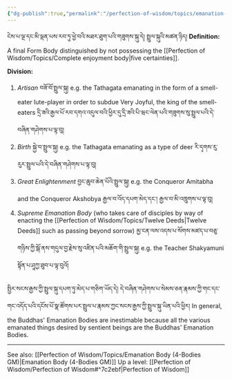 ```yaml
---
{"dg-publish":true,"permalink":"/perfection-of-wisdom/topics/emanation-body/"}
---
```


ངེས་པ་ལྔ་དང་མི་ལྡན་པས་རབ་ཏུ་ཕྱེ་བའི་མཐར་ཐུག་པའི་གཟུགས་སྐུ་དེ། སྤྲུལ་སྐུའི་མཚན་ཉིད།
**Definition:** A final Form Body distinguished by not possessing the [[Perfection of Wisdom/Topics/Complete enjoyment body\|five certainties]].

**Division:**
1. *Artisan* བཟོ་བོ་སྤྲུལ་སྐུ།
   e.g. the Tathagata emanating in the form of a smell-eater lute-player in order to subdue Very Joyful, the king of the smell-eaters དྲི་ཟའི་རྒྱལ་པོ་རབ་དགའ་འདུལ་བའི་ཕྱིར་དུ་དྲི་ཟའི་པི་ཝང་ལེན་པའི་གཟུགས་སུ་སྤྲུལ་པའི་དེ་བཞིན་གཤེགས་པ་ལྟ་བུ།
2. *Birth* སྐྱེ་བ་སྤྲུལ་སྐུ།
   e.g. the Tathagata emanating as a type of deer རི་དྭགས་རུ་རུར་སྤྲུལ་པའི་དེ་བཞིན་གཤེགས་པ་ལྟ་བུ།
3. *Great Enlightenment* བྱང་ཆུབ་ཆེན་པོའི་སྤྲུལ་སྐུ།
   e.g. the Conqueror Amitabha and the Conqueror Akshobya རྒྱལ་བ་འོད་དཔག་མེད་དང་། རྒྱལ་བ་མི་འཁྲུགས་པ་ལྟ་བུ།
4. *Supreme Emanation Body* (who takes care of disciples by way of enacting the [[Perfection of Wisdom/Topics/Twelve Deeds\|Twelve Deeds]] such as passing beyond sorrow) མྱ་ངན་ལས་འདས་པ་སོགས་མཛད་པ་བཅུ་གཉིས་ཀྱི་སྒོ་ནས་གདུལ་བྱ་རྗེས་སུ་འཛིན་པའི་མཆོག་གི་སྤྲུལ་སྐུ།
   e.g. the Teacher Shakyamuni སྟོན་པ་ཤཱཀྱ་ཐུབ་པ་ལྟ་བུའོ།

སྤྱིར་སངས་རྒྱས་ཀྱི་སྤྲུལ་སྐུ་དཔག་ཏུ་མེད་པ་གཅིག་ཡོད་དེ། 
དེ་བཞིན་གཤེགས་པ་སེམས་ཅན་རྣམས་ཀྱི་གང་དང་གང་འདོད་པའི་དངོས་པོ་སྣ་ཚོགས་པར་སྤྲུལ་པ་རྣམས་ཀྱང་སངས་རྒྱས་ཀྱི་སྤྲུལ་སྐུ་ཡིན་པའི་ཕྱིར།
In general, the Buddhas' Emanation Bodies are inestimable because all the various emanated things desired by sentient beings are the Buddhas' Emanation Bodies.


---
See also: [[Perfection of Wisdom/Topics/Emanation Body (4-Bodies GM)\|Emanation Body (4-Bodies GM)]]
Up a level: [[Perfection of Wisdom/Perfection of Wisdom#^7c2ebf\|Perfection of Wisdom]]